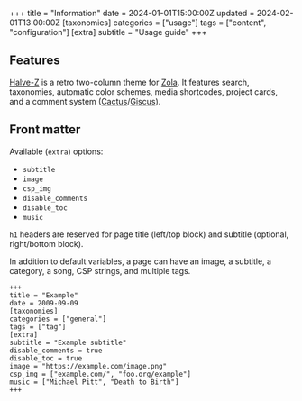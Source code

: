 +++
title = "Information"
date = 2024-01-01T15:00:00Z
updated = 2024-02-01T13:00:00Z
[taxonomies]
categories = ["usage"]
tags = ["content", "configuration"]
[extra]
subtitle = "Usage guide"
+++

## Features

[Halve-Z](https://github.com/charlesrocket/halve-z) is a retro two-column theme for [Zola](https://github.com/getzola/zola). It features search, taxonomies, automatic color schemes, media shortcodes, project cards, and a comment system ([Cactus](https://cactus.chat)/[Giscus](https://giscus.app)).

## Front matter

Available (`extra`) options:
* `subtitle`
* `image`
* `csp_img`
* `disable_comments`
* `disable_toc`
* `music`

<p class="notice_info"><code>h1</code> headers are reserved for page title (left/top block) and subtitle (optional, right/bottom block).</p>

In addition to default variables, a page can have an image, a subtitle, a category, a song, CSP strings, and multiple tags.

```
+++
title = "Example"
date = 2009-09-09
[taxonomies]
categories = ["general"]
tags = ["tag"]
[extra]
subtitle = "Example subtitle"
disable_comments = true
disable_toc = true
image = "https://example.com/image.png"
csp_img = ["example.com/", "foo.org/example"]
music = ["Michael Pitt", "Death to Birth"]
+++
```

`music` variable takes an array that includes an artist and a track name. If `LASTFM_KEY` environment variable is present, names are autocorrected and linked to the [Last.fm](https://www.last.fm/) website.

## Configuration

Set `theme` to `halve-z` in your project's `config.toml` and adjust options according to the example below:

```toml
{{ data(src="../config.toml" type="plain") }}
```
